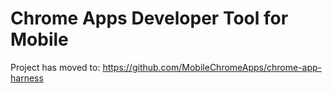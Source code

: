 # Chrome Apps Developer Tool for Mobile

Project has moved to: https://github.com/MobileChromeApps/chrome-app-harness
